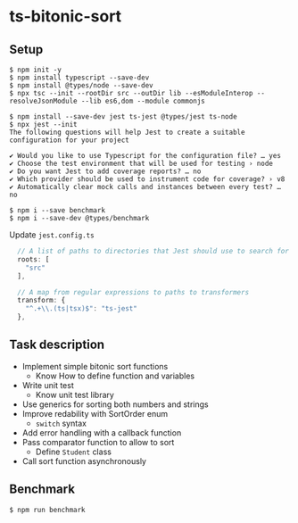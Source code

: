 # ts-bitonic-sort

## Setup

```console
$ npm init -y
$ npm install typescript --save-dev
$ npm install @types/node --save-dev
$ npx tsc --init --rootDir src --outDir lib --esModuleInterop --resolveJsonModule --lib es6,dom --module commonjs

$ npm install --save-dev jest ts-jest @types/jest ts-node
$ npx jest --init
The following questions will help Jest to create a suitable configuration for your project

✔ Would you like to use Typescript for the configuration file? … yes
✔ Choose the test environment that will be used for testing › node
✔ Do you want Jest to add coverage reports? … no
✔ Which provider should be used to instrument code for coverage? › v8
✔ Automatically clear mock calls and instances between every test? … no

$ npm i --save benchmark
$ npm i --save-dev @types/benchmark
```

Update `jest.config.ts`

```typescript
  // A list of paths to directories that Jest should use to search for files in
  roots: [
    "src"
  ],

  // A map from regular expressions to paths to transformers
  transform: {
    "^.+\\.(ts|tsx)$": "ts-jest"
  },
```

## Task description

- Implement simple bitonic sort functions
  - Know How to define function and variables
- Write unit test
  - Know unit test library
- Use generics for sorting both numbers and strings
- Improve redability with SortOrder enum
  - `switch` syntax
- Add error handling with a callback function
- Pass comparator function to allow to sort
  - Define `Student` class
- Call sort function asynchronously

## Benchmark

```sh
$ npm run benchmark
```
